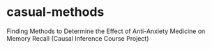 # casual-methods
Finding Methods to Determine the Effect of Anti-Anxiety Medicine on Memory Recall (Causal Inference Course Project)
